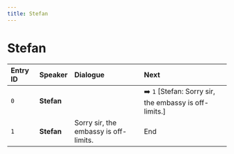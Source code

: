 ```yaml
---
title: Stefan
---
```


# Stefan


| Entry ID | Speaker | Dialogue | Next |
| :------- | :------ | :------- | :------------ |
| `0` | **Stefan** |  | ➡️ `1` \[Stefan: Sorry sir, the embassy is off\-limits\.\] |
| `1` | **Stefan** | Sorry sir, the embassy is off\-limits\. | End |
